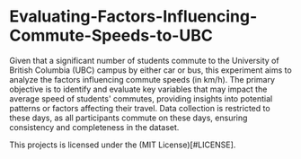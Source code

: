 # Evaluating-Factors-Influencing-Commute-Speeds-to-UBC
Given that a significant number of students commute to the University of British Columbia (UBC)
campus by either car or bus, this experiment aims to analyze the factors influencing commute speeds (in
km/h). The primary objective is to identify and evaluate key variables that may impact the average speed
of students' commutes, providing insights into potential patterns or factors affecting their travel. Data
collection is restricted to these days, as all participants commute on these days, ensuring consistency and
completeness in the dataset.

This projects is licensed under the (MIT License)[#LICENSE].
